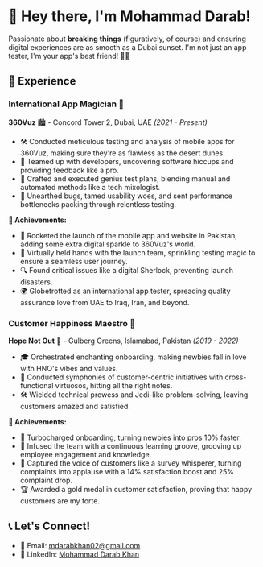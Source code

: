 # 👋 Hey there, I'm Mohammad Darab!

Passionate about **breaking things** (figuratively, of course) and ensuring digital experiences are as smooth as a Dubai sunset. I'm not just an app tester, I'm your app's best friend! 📱✨

## 🚀 Experience

### International App Magician 🎩
**360Vuz** 🏙️ - Concord Tower 2, Dubai, UAE
*(2021 - Present)*

- 🛠️ Conducted meticulous testing and analysis of mobile apps for 360Vuz, making sure they're as flawless as the desert dunes.
- 🤝 Teamed up with developers, uncovering software hiccups and providing feedback like a pro.
- 📝 Crafted and executed genius test plans, blending manual and automated methods like a tech mixologist.
- 🐛 Unearthed bugs, tamed usability woes, and sent performance bottlenecks packing through relentless testing.

**🌟 Achievements:**

- 🚀 Rocketed the launch of the mobile app and website in Pakistan, adding some extra digital sparkle to 360Vuz's world.
- 🤝 Virtually held hands with the launch team, sprinkling testing magic to ensure a seamless user journey.
- 🔍 Found critical issues like a digital Sherlock, preventing launch disasters.
- 🌍 Globetrotted as an international app tester, spreading quality assurance love from UAE to Iraq, Iran, and beyond.

### Customer Happiness Maestro 🎻
**Hope Not Out** 🌱 - Gulberg Greens, Islamabad, Pakistan
*(2019 - 2022)*

- 🎓 Orchestrated enchanting onboarding, making newbies fall in love with HNO's vibes and values.
- 🤝 Conducted symphonies of customer-centric initiatives with cross-functional virtuosos, hitting all the right notes.
- 🛠️ Wielded technical prowess and Jedi-like problem-solving, leaving customers amazed and satisfied.

**🌟 Achievements:**

- 🚄 Turbocharged onboarding, turning newbies into pros 10% faster.
- 🧠 Infused the team with a continuous learning groove, grooving up employee engagement and knowledge.
- 💬 Captured the voice of customers like a survey whisperer, turning complaints into applause with a 14% satisfaction boost and 25% complaint drop.
- 🏆 Awarded a gold medal in customer satisfaction, proving that happy customers are my forte.

## 📞 Let's Connect!

- 📧 Email: [mdarabkhan02@gmail.com](mailto:mdarabkhan02@gmail.com)
- 💼 LinkedIn: [Mohammad Darab Khan]([https://www.linkedin.com/in/yourprofile])
